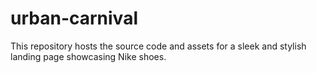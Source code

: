 # urban-carnival
This repository hosts the source code and assets for a sleek and stylish landing page showcasing Nike shoes.
